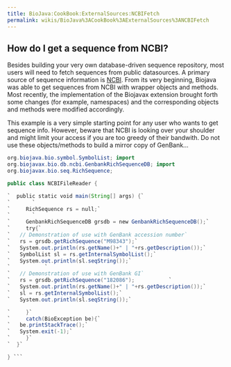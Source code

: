 ```yaml
---
title: BioJava:CookBook:ExternalSources:NCBIFetch
permalink: wikis/BioJava%3ACookBook%3AExternalSources%3ANCBIFetch
---
```


How do I get a sequence from NCBI?
----------------------------------

Besides building your very own database-driven sequence repository, most
users will need to fetch sequences from public datasources. A primary
source of sequence information is [NCBI](http://www.ncbi.nlm.nih.gov).
From its very beginning, Biojava was able to get sequences from NCBI
with wrapper objects and methods. Most recently, the implementation of
the Biojavax extension brought forth some changes (for example,
namespaces) and the corresponding objects and methods were modified
accordingly.

This example is a very simple starting point for any user who wants to
get sequence info. However, beware that NCBI is looking over your
shoulder and might limit your access if you are too greedy of their
bandwith. Do not use these objects/methods to build a mirror copy of
GenBank...

```java import org.biojava.bio.BioException; import
org.biojava.bio.symbol.SymbolList; import
org.biojavax.bio.db.ncbi.GenbankRichSequenceDB; import
org.biojavax.bio.seq.RichSequence;

public class NCBIFileReader {

`  public static void main(String[] args) {`  
`       `  
`     RichSequence rs = null;`  
`       `  
`     GenbankRichSequenceDB grsdb = new GenbankRichSequenceDB();`  
`     try{`  
`   // Demonstration of use with GenBank accession number`  
`   rs = grsdb.getRichSequence("M98343");`  
`   System.out.println(rs.getName()+" | "+rs.getDescription());`  
`   SymbolList sl = rs.getInternalSymbolList();`  
`   System.out.println(sl.seqString());`  
`           `  
`   // Demonstration of use with GenBank GI`  
`   rs = grsdb.getRichSequence("182086");           `  
`   System.out.println(rs.getName()+" | "+rs.getDescription());`  
`   sl = rs.getInternalSymbolList();`  
`   System.out.println(sl.seqString());`

`     }`  
`     catch(BioException be){`  
`   be.printStackTrace();`  
`   System.exit(-1);`  
`     }`  
`  }`

} ```
